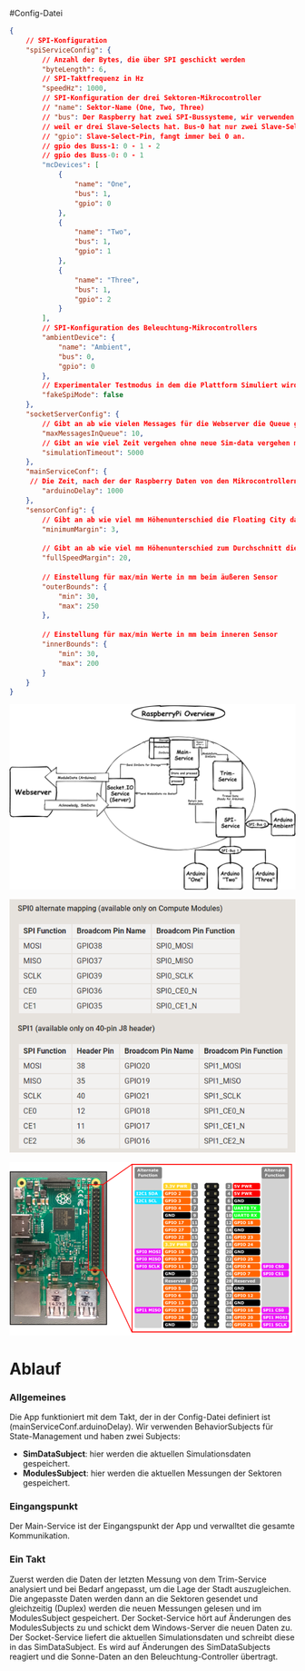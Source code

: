 #Config-Datei

``` JSON
{
    // SPI-Konfiguration
    "spiServiceConfig": {
        // Anzahl der Bytes, die über SPI geschickt werden
        "byteLength": 6,
        // SPI-Taktfrequenz in Hz
        "speedHz": 1000,
        // SPI-Konfiguration der drei Sektoren-Mikrocontroller
        // "name": Sektor-Name (One, Two, Three)
        // "bus": Der Raspberry hat zwei SPI-Bussysteme, wir verwenden den Buss-1 für die Sektoren,
        // weil er drei Slave-Selects hat. Bus-0 hat nur zwei Slave-Selects (Treiber-Beschränkung)
        // "gpio": Slave-Select-Pin, fangt immer bei 0 an.
        // gpio des Buss-1: 0 - 1 - 2
        // gpio des Buss-0: 0 - 1 
        "mcDevices": [
            {
                "name": "One",
                "bus": 1,
                "gpio": 0
            },
            {
                "name": "Two",
                "bus": 1,
                "gpio": 1
            },
            {
                "name": "Three",
                "bus": 1,
                "gpio": 2
            }
        ],
        // SPI-Konfiguration des Beleuchtung-Mikrocontrollers
        "ambientDevice": {
            "name": "Ambient",
            "bus": 0,
            "gpio": 0
        },
        // Experimentaler Testmodus in dem die Plattform Simuliert wird  
        "fakeSpiMode": false
    },
    "socketServerConfig": {
        // Gibt an ab wie vielen Messages für die Webserver die Queue geleert wird
        "maxMessagesInQueue": 10,
        // Gibt an wie viel Zeit vergehen ohne neue Sim-data vergehen muss bis die Sim-Data auf resettet wird
        "simulationTimeout": 5000
    },
    "mainServiceConf": {
     // Die Zeit, nach der der Raspberry Daten von den Mikrocontrollern anfordert
        "arduinoDelay": 1000
    },
    "sensorConfig": {
        // Gibt an ab wie viel mm Höhenunterschied die Floating City das ausbalancieren beginnt
        "minimumMargin": 3,

        // Gibt an ab wie viel mm Höhenunterschied zum Durchschnitt die Pumpen auf 100% laufen
        "fullSpeedMargin": 20,

        // Einstellung für max/min Werte in mm beim äußeren Sensor
        "outerBounds": {
            "min": 30,
            "max": 250
        },

        // Einstellung für max/min Werte in mm beim inneren Sensor
        "innerBounds": {
            "min": 30,
            "max": 200
        }
    }
}

```
![Project (1).png](/.attachments/Project%20(1)-7ebb11f8-2262-4247-a39f-be95d7fd7655.png)

![image.png](/.attachments/image-b0040d62-03c8-463b-bcf3-2a9677435e2c.png)

![image.png](/.attachments/image-b6cb6b74-d250-435c-a491-7b8471b85141.png)

# Ablauf
### Allgemeines 

Die App funktioniert mit dem Takt, der in der Config-Datei definiert ist (mainServiceConf.arduinoDelay).
Wir verwenden BehaviorSubjects für State-Management und haben zwei Subjects:
- **SimDataSubject**: hier werden die aktuellen Simulationsdaten gespeichert.
- **ModulesSubject**: hier werden die aktuellen Messungen der Sektoren gespeichert.

### Eingangspunkt
Der Main-Service ist der Eingangspunkt der App und verwalltet die gesamte Kommunikation. 

### Ein Takt
Zuerst werden die Daten der letzten Messung von dem Trim-Service analysiert und bei Bedarf angepasst, um die Lage der Stadt auszugleichen. Die angepasste Daten werden dann an die Sektoren gesendet und gleichzeitig (Duplex) werden die neuen Messungen gelesen und im ModulesSubject gespeichert. Der Socket-Service hört auf Änderungen des ModulesSubjects zu und schickt dem Windows-Server die neuen Daten zu. Der Socket-Service liefert die aktuellen Simulationsdaten und schreibt diese in das SimDataSubject. Es wird auf Änderungen des SimDataSubjects reagiert und  die Sonne-Daten an den Beleuchtung-Controller übertragt.